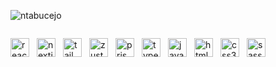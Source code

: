 <p align="left">
  <img
    src="https://komarev.com/ghpvc/?username=ntabucejo&label=Profile%20views&color=0e30b6&style=flat"
    alt="ntabucejo"
  />
</p>
<p align="left" style="display: inline-flex; flex-wrap: wrap; gap: 12px;">
  <img
    align="center"
    src="https://raw.githubusercontent.com/ntabucejo/ntabucejo/5516f233fcf83f43314843e2480f5b88a69e27d0/assets/icons/reactjs-icon.svg"
    alt="reactjs"
    height="30"
    width="30"
  />
  <img
    align="center"
    src="https://raw.githubusercontent.com/ntabucejo/ntabucejo/b4756485dcf9c2a885dff70ad3886ec3096af833/assets/icons/nextjs-icon.svg"
    alt="nextjs"
    height="30"
    width="30"
  />
  <img
    align="center"
    src="https://raw.githubusercontent.com/ntabucejo/ntabucejo/e71224c8f22b63bf473bf769a604d621368e238e/assets/icons/tailwindcss-icon.svg"
    alt="tailwindcss"
    height="30"
    width="30"
  />
  <img
    align="center"
    src="https://raw.githubusercontent.com/ntabucejo/ntabucejo/e71224c8f22b63bf473bf769a604d621368e238e/assets/icons/zustand-icon.svg"
    alt="zustand"
    height="30"
    width="30"
  />
  <img
    align="center"
    src="https://raw.githubusercontent.com/ntabucejo/ntabucejo/b4756485dcf9c2a885dff70ad3886ec3096af833/assets/icons/prisma-icon.svg"
    alt="prisma"
    height="30"
    width="30"
  />
  <img
    align="center"
    src="https://raw.githubusercontent.com/ntabucejo/ntabucejo/e71224c8f22b63bf473bf769a604d621368e238e/assets/icons/typescript-icon.svg"
    alt="typescript"
    height="30"
    width="30"
  />
  <img
    align="center"
    src="https://raw.githubusercontent.com/ntabucejo/ntabucejo/b4756485dcf9c2a885dff70ad3886ec3096af833/assets/icons/javascript-icon.svg"
    alt="javascript"
    height="30"
    width="30"
  />
  <img
    align="center"
    src="https://raw.githubusercontent.com/ntabucejo/ntabucejo/b4756485dcf9c2a885dff70ad3886ec3096af833/assets/icons/html5-icon.svg"
    alt="html5"
    height="30"
    width="30"
  />
  <img
    align="center"
    src="https://raw.githubusercontent.com/ntabucejo/ntabucejo/b4756485dcf9c2a885dff70ad3886ec3096af833/assets/icons/css3-icon.svg"
    alt="css3"
    height="30"
    width="30"
  />
  <img
    align="center"
    src="https://raw.githubusercontent.com/ntabucejo/ntabucejo/e71224c8f22b63bf473bf769a604d621368e238e/assets/icons/sass-icon.svg"
    alt="sass"
    height="30"
    width="30"
  />
</p>
